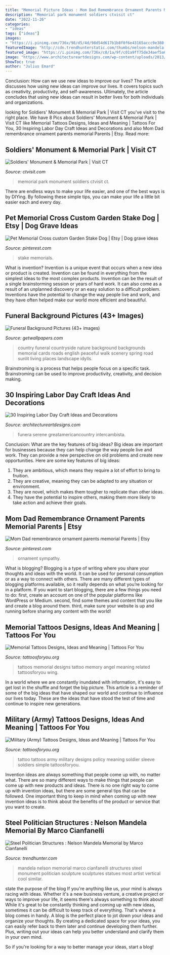 ```yaml
---
title: "Memorial Picture Ideas : Mom Dad Remembrance Ornament Parents Memorial Parents"
description: "Memorial park monument soldiers ctvisit ct"
date: "2022-11-26"
categories:
- "ideas"
tags: ["ideas"]
images:
- "https://i.pinimg.com/736x/98/d5/4d/98d54d617b1b8f0f6e43165accc9e380.jpg"
featuredImage: "http://cdn.trendhunterstatic.com/thumbs/nelson-mandela-memorial-by-marco-cianfanelli.jpeg"
featured_image: "https://i.pinimg.com/736x/c0/1a/9f/c01a9ff75de34aef5a6aa33cbf1c4e71.jpg"
image: "https://www.architectureartdesigns.com/wp-content/uploads/2013/08/441-600x450.jpg"
ShowToc: true
author: "Julius Emard"
---
```



Conclusion: How can we use new ideas to improve our lives?
The article discusses how using new ideas can improve our lives. It covers topics such as creativity, productivity, and self-awareness. Ultimately, the article concludes that using new ideas can result in better lives for both individuals and organizations.

	

		
looking for Soldiers&#039; Monument &amp; Memorial Park | Visit CT you've visit to the right place. We have 8 Pics about Soldiers&#039; Monument &amp; Memorial Park | Visit CT like Memorial Tattoos Designs, Ideas and Meaning | Tattoos For You, 30 Inspiring Labor Day Craft Ideas and Decorations and also Mom Dad remembrance ornament parents memorial Parents | Etsy. Read more:
		
    
## Soldiers&#039; Monument &amp; Memorial Park | Visit CT

<img loading=lazy src="http://www.ctvisit.com/sites/default/files/SoldiersMonument.jpg" onerror="this.onerror=null;this.src='https://tse4.mm.bing.net/th?id=OIP.V46DZITE26Ioc3_52H07TAHaJ4&amp;pid=15.1';" alt="Soldiers&#039; Monument &amp; Memorial Park | Visit CT">

_Source: ctvisit.com_

>memorial park monument soldiers ctvisit ct. 

	

There are endless ways to make your life easier, and one of the best ways is by DIYing. By following these simple tips, you can make your life a little bit easier each and every day.

    
## Pet Memorial Cross Custom Garden Stake Dog | Etsy | Dog Grave Ideas

<img loading=lazy src="https://i.pinimg.com/736x/98/d5/4d/98d54d617b1b8f0f6e43165accc9e380.jpg" onerror="this.onerror=null;this.src='https://tse4.mm.bing.net/th?id=OIP.34tiOEEMCGFyzMs4C3R8bgHaJ3&amp;pid=15.1';" alt="Pet Memorial Cross custom Garden Stake Dog | Etsy | Dog grave ideas">

_Source: pinterest.com_

>stake memorials. 

	

What is invention?
Invention is a unique event that occurs when a new idea or product is created. Invention can be found in everything from the simplest ideas to the most complex products. Invention can be the result of a single brainstorming session or years of hard work. It can also come as a result of an unplanned discovery or an easy solution to a difficult problem. Inventions have the potential to change the way people live and work, and they have often helped make our world more efficient and beautiful.

    
## Funeral Background Pictures (43+ Images)

<img loading=lazy src="http://getwallpapers.com/wallpaper/full/b/3/0/289971.jpg" onerror="this.onerror=null;this.src='https://tse4.mm.bing.net/th?id=OIP.CoxCHxwMaL9J88esSyHY6wHaLG&amp;pid=15.1';" alt="Funeral Background Pictures (43+ images)">

_Source: getwallpapers.com_

>country funeral countryside nature background backgrounds memorial cards roads english peaceful walk scenery spring road sunlit living places landscape idylls. 

	

Brainstroming is a process that helps people focus on a specific task. Brainstroming can be used to improve productivity, creativity, and decision making.

    
## 30 Inspiring Labor Day Craft Ideas And Decorations

<img loading=lazy src="https://www.architectureartdesigns.com/wp-content/uploads/2013/08/441-600x450.jpg" onerror="this.onerror=null;this.src='https://tse2.mm.bing.net/th?id=OIP.skorl5np3prT7x9tbzCyzwHaFj&amp;pid=15.1';" alt="30 Inspiring Labor Day Craft Ideas and Decorations">

_Source: architectureartdesigns.com_

>funera serene greatamericancountry intercambista. 

	

Conclusion: What are the key features of big ideas?
Big ideas are important for businesses because they can help change the way people live and work. They can provide a new perspective on old problems and create new opportunities. Here are some key features of big ideas: 
1. They are ambitious, which means they require a lot of effort to bring to fruition. 
2. They are creative, meaning they can be adapted to any situation or environment. 
3. They are novel, which makes them tougher to replicate than other ideas. 
4. They have the potential to inspire others, making them more likely to take action and achieve their goals.

    
## Mom Dad Remembrance Ornament Parents Memorial Parents | Etsy

<img loading=lazy src="https://i.pinimg.com/736x/c0/1a/9f/c01a9ff75de34aef5a6aa33cbf1c4e71.jpg" onerror="this.onerror=null;this.src='https://tse1.mm.bing.net/th?id=OIP.t71nEMNHEY15fANRKF1BcgHaJ3&amp;pid=15.1';" alt="Mom Dad remembrance ornament parents memorial Parents | Etsy">

_Source: pinterest.com_

>ornament sympathy. 

	

What is blogging?
Blogging is a type of writing where you share your thoughts and ideas with the world. It can be used for personal consumption or as a way to connect with others. There are many different types of blogging platforms available, so it really depends on what you’re looking for in a platform. If you want to start blogging, there are a few things you need to do: first, create an account on one of the popular platforms like WordPress or Medium. second, find some themes and content that you like and create a blog around them. third, make sure your website is up and running before sharing any content with the world!

    
## Memorial Tattoos Designs, Ideas And Meaning | Tattoos For You

<img loading=lazy src="http://www.tattoosforyou.org/wp-content/uploads/2013/09/Memorial-Tattoos-Designs-767x1024.jpg" onerror="this.onerror=null;this.src='https://tse4.mm.bing.net/th?id=OIP.6kUeUuAMQVLmmGn0iJsspwHaJ4&amp;pid=15.1';" alt="Memorial Tattoos Designs, Ideas and Meaning | Tattoos For You">

_Source: tattoosforyou.org_

>tattoos memorial designs tattoo memory angel meaning related tattoosforyou wing. 

	

In a world where we are constantly inundated with information, it's easy to get lost in the shuffle and forget the big picture. This article is a reminder of some of the big ideas that have shaped our world and continue to influence our lives today. These are the ideas that have stood the test of time and continue to inspire new generations.

    
## Military (Army) Tattoos Designs, Ideas And Meaning | Tattoos For You

<img loading=lazy src="http://www.tattoosforyou.org/wp-content/uploads/2013/10/US-Army-Tattoo-Designs-769x1024.jpg" onerror="this.onerror=null;this.src='https://tse4.mm.bing.net/th?id=OIP.knRZP6WWleOpMJ7XZMFIagHaJ3&amp;pid=15.1';" alt="Military (Army) Tattoos Designs, Ideas and Meaning | Tattoos For You">

_Source: tattoosforyou.org_

>tattoo tattoos army military designs policy meaning soldier sleeve soldiers simple tattoosforyou. 

	

Invention ideas are always something that people come up with, no matter what. There are so many different ways to make things that people can come up with new products and ideas. There is no one right way to come up with invention ideas, but there are some general tips that can be followed. One important thing to keep in mind when coming up with new invention ideas is to think about the benefits of the product or service that you want to create.

    
## Steel Politician Structures : Nelson Mandela Memorial By Marco Cianfanelli

<img loading=lazy src="http://cdn.trendhunterstatic.com/thumbs/nelson-mandela-memorial-by-marco-cianfanelli.jpeg" onerror="this.onerror=null;this.src='https://tse4.mm.bing.net/th?id=OIP.AlTJaVlDRD_NPRSlVedBVAHaFx&amp;pid=15.1';" alt="Steel Politician Structures : Nelson Mandela Memorial by Marco Cianfanelli">

_Source: trendhunter.com_

>mandela nelson memorial marco cianfanelli structures steel monument politician sculpture sculptures statues most artist vertical cool similar. 

	

state the purpose of the blog
If you're anything like us, your mind is always racing with ideas. Whether it's a new business venture, a creative project or ways to improve your life, it seems there's always something to think about! While it's great to be constantly thinking and coming up with new ideas, sometimes it can be difficult to keep track of everything. That's where a blog comes in handy.
A blog is the perfect place to jot down your ideas and organize your thoughts. By creating a dedicated space for your ideas, you can easily refer back to them later and continue developing them further. Plus, writing out your ideas can help you better understand and clarify them in your own mind.

So if you're looking for a way to better manage your ideas, start a blog!

